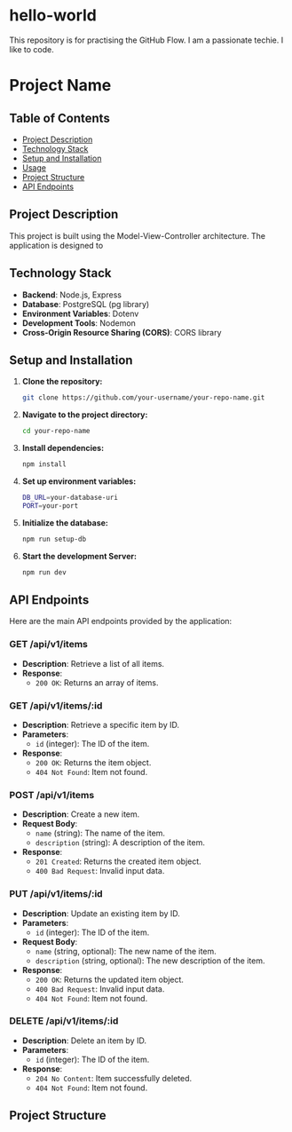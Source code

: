 # hello-world
This repository is for practising the GitHub Flow.
I am a passionate techie. I like to code.
# Project Name

## Table of Contents

- [Project Description](#project-description)
- [Technology Stack](#technology-stack)
- [Setup and Installation](#Setup-and-installation)
- [Usage](#usage)
- [Project Structure](#project-structure)
- [API Endpoints](#api-endpoints)

## Project Description

This project is built using the Model-View-Controller architecture. The application is designed to 

## Technology Stack

- **Backend**: Node.js, Express
- **Database**: PostgreSQL (pg library)
- **Environment Variables**: Dotenv
- **Development Tools**: Nodemon
- **Cross-Origin Resource Sharing (CORS)**: CORS library

## Setup and Installation

1. **Clone the repository:**

	```bash
	git clone https://github.com/your-username/your-repo-name.git

2. **Navigate to the project directory:**

	```bash
	cd your-repo-name

3. **Install dependencies:**

	```bash
	npm install

4. **Set up environment variables:**

	```bash
	DB_URL=your-database-uri
	PORT=your-port

5. **Initialize the database:**

	```bash
	npm run setup-db

6. **Start the development Server:**

	```bash
	npm run dev

## API Endpoints

Here are the main API endpoints provided by the application:

### GET /api/v1/items

- **Description**: Retrieve a list of all items.
- **Response**:
  - `200 OK`: Returns an array of items.

### GET /api/v1/items/:id

- **Description**: Retrieve a specific item by ID.
- **Parameters**:
  - `id` (integer): The ID of the item.
- **Response**:
  - `200 OK`: Returns the item object.
  - `404 Not Found`: Item not found.

### POST /api/v1/items

- **Description**: Create a new item.
- **Request Body**:
  - `name` (string): The name of the item.
  - `description` (string): A description of the item.
- **Response**:
  - `201 Created`: Returns the created item object.
  - `400 Bad Request`: Invalid input data.

### PUT /api/v1/items/:id

- **Description**: Update an existing item by ID.
- **Parameters**:
  - `id` (integer): The ID of the item.
- **Request Body**:
  - `name` (string, optional): The new name of the item.
  - `description` (string, optional): The new description of the item.
- **Response**:
  - `200 OK`: Returns the updated item object.
  - `400 Bad Request`: Invalid input data.
  - `404 Not Found`: Item not found.

### DELETE /api/v1/items/:id

- **Description**: Delete an item by ID.
- **Parameters**:
  - `id` (integer): The ID of the item.
- **Response**:
  - `204 No Content`: Item successfully deleted.
  - `404 Not Found`: Item not found.

## Project Structure


